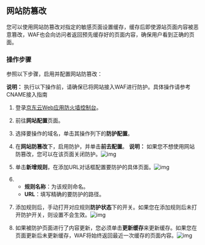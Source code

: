 ## **网站防篡改**

您可以使用网站防篡改对指定的敏感页面设置缓存，缓存后即使源站页面内容被恶意篡改，WAF也会向访问者返回预先缓存好的页面内容，确保用户看到正确的页面。

### **操作步骤**

参照以下步骤，启用并配置网站防篡改：

**说明：** 执行以下操作前，请确保已将网站接入WAF进行防护。具体操作请参考CNAME接入指南
1. 登录[京东云Web应用防火墙控制台](https://cloudwaf-console.jdcloud.com)。

2. 前往**网站配置**页面。

3. 选择要操作的域名，单击其操作列下的**防护配置**。

4. 在**网站防篡改**下，启用防护，并单击**前去配置**。 **说明：** 如果您不想使用网站防篡改，您可以在该页面关闭防护。![img](https://github.com/jdcloudcom/cn/blob/edit/image/waf-img/%E7%BD%91%E9%A1%B5%E9%98%B2%E7%AF%A1%E6%94%B9-1.png)

5. 单击**新增规则**，在添加URL对话框配置要防护的具体页面。![img](https://github.com/jdcloudcom/cn/blob/edit/image/waf-img/%E7%BD%91%E9%A1%B5%E9%98%B2%E7%AF%A1%E6%94%B9-2.png)

6. - **规则名称**：为该规则命名。
   - **URL**：填写精确的要防护的路径。

7. 添加规则后，手动打开对应规则**防护状态**下的开关。如果您在添加规则后未打开防护开关，则设置不会生效。![img](https://github.com/jdcloudcom/cn/blob/edit/image/waf-img/%E7%BD%91%E9%A1%B5%E9%98%B2%E7%AF%A1%E6%94%B9-3.png)

8. 如果被防护页面进行了内容更新，您必须单击**更新缓存**来更新缓存。如果您在页面更新后未更新缓存，WAF将始终返回最近一次缓存的页面内容。![img](https://github.com/jdcloudcom/cn/blob/dns-zhangjingfeng/waf-img/%E7%BD%91%E9%A1%B5%E9%98%B2%E7%AF%A1%E6%94%B9-4.png)

 
